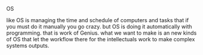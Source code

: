 OS

like OS is managing the time and schedule of computers and tasks that if you must do it manually you go crazy. but OS is doing it automatically with programming. that is work of Genius. 
what we want to make is an new kinds of OS that let the workflow there for the intellectuals work to make complex systems outputs.
